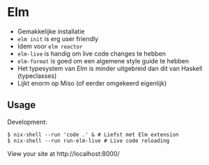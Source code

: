 # Elm

- Gemakkelijke installatie
- `elm init` is erg user friendly
- Idem voor `elm reactor`
- `elm-live` is handig om live code changes te hebben
- `elm-format` is goed om een algemene style guide te hebben
- Het typesystem van Elm is minder uitgebreid dan dit van Haskell (typeclasses)
- Lijkt enorm op Miso (of eerder omgekeerd eigenlijk)

## Usage

Development:

```
$ nix-shell --run 'code .' & # Liefst met Elm extension
$ nix-shell --run run-elm-live # Live code reloading
```

View your site at http://localhost:8000/
